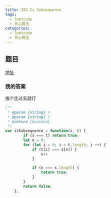 ```yaml
---
title: 392.Is Subsequence
tags:
  - leetcode
  - 贪心算法
categories:
  - leetcode
  - 贪心算法
---
```


## 题目

[地址](https://leetcode.com/problems/is-subsequence/description/)

### 我的答案

挨个比过去就行

```js
/**
 * @param {string} s
 * @param {string} t
 * @return {boolean}
 */
var isSubsequence = function(s, t) {
        if (s === t) return true;
        let n = 0;
        for (let i = 0; i < t.length; i ++) {
            if (t[i] === s[n]) {
                n++
            }

            if (n === s.length) {
                return true;
            }
        }
        return false;
    };
```